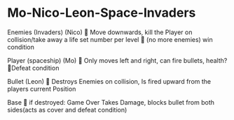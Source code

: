 # Mo-Nico-Leon-Space-Invaders
Enemies (Invaders) (Nico)
 Move downwards,
 	kill the Player on collision/take away a life
	set number per level
 (no more enemies) win condition

Player (spaceship) (Mo)
 Only moves left and right, 
 	can fire bullets,
	health? 
Defeat condition

Bullet (Leon)
 Destroys Enemies on collision,
Is fired upward from the players current Position

Base 
  if destroyed: Game Over
		Takes Damage, blocks bullet from both sides(acts as		 cover and defeat condition)

